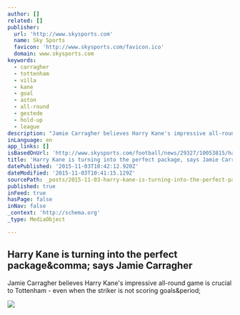 ```yaml
---
author: []
related: []
publisher:
  url: 'http://www.skysports.com'
  name: Sky Sports
  favicon: 'http://www.skysports.com/favicon.ico'
  domain: www.skysports.com
keywords:
  - carragher
  - tottenham
  - villa
  - kane
  - goal
  - aston
  - all-round
  - gestede
  - hold-up
  - league
description: "Jamie Carragher believes Harry Kane's impressive all-round game is crucial to Tottenham - even when the striker is not scoring goals."
inLanguage: en
app_links: []
isBasedOnUrl: 'http://www.skysports.com/football/news/29327/10053815/harry-kane-is-turning-into-the-perfect-package-says-jamie-carragher'
title: 'Harry Kane is turning into the perfect package, says Jamie Carragher'
datePublished: '2015-11-03T10:42:12.920Z'
dateModified: '2015-11-03T10:41:15.129Z'
sourcePath: _posts/2015-11-03-harry-kane-is-turning-into-the-perfect-package-says-jamie-c.md
published: true
inFeed: true
hasPage: false
inNav: false
_context: 'http://schema.org'
_type: MediaObject

---
```

<article style=""><h1>Harry Kane is turning into the perfect package&amp;comma; says Jamie Carragher</h1><p>Jamie Carragher believes Harry Kane's impressive all-round game is crucial to Tottenham - even when the striker is not scoring goals&amp;period;</p><img src="http://e1.365dm.com/15/11/150x150/harry-kane-erik-lamela-tottenham-aston-villa_3372150.jpg" /></article>
